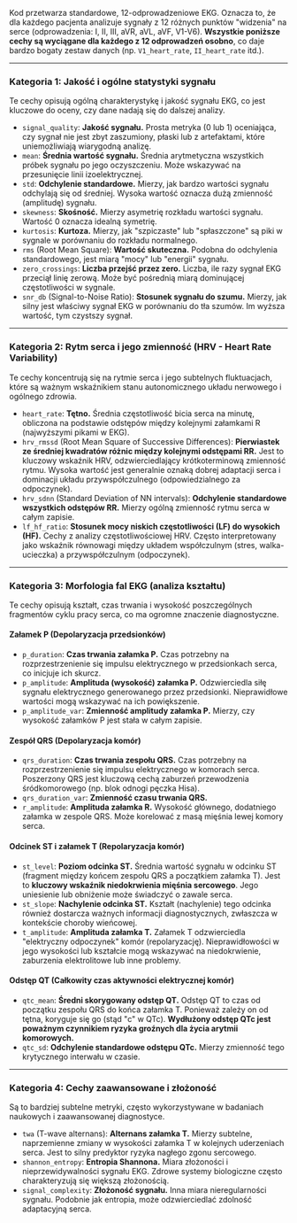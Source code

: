 Kod przetwarza standardowe, 12-odprowadzeniowe EKG. Oznacza to, że dla każdego pacjenta analizuje sygnały z 12 różnych punktów "widzenia" na serce (odprowadzenia: I, II, III, aVR, aVL, aVF, V1-V6). **Wszystkie poniższe cechy są wyciągane dla każdego z 12 odprowadzeń osobno**, co daje bardzo bogaty zestaw danych (np. `V1_heart_rate`, `II_heart_rate` itd.).

---

### Kategoria 1: Jakość i ogólne statystyki sygnału

Te cechy opisują ogólną charakterystykę i jakość sygnału EKG, co jest kluczowe do oceny, czy dane nadają się do dalszej analizy.

*   `signal_quality`: **Jakość sygnału.** Prosta metryka (0 lub 1) oceniająca, czy sygnał nie jest zbyt zaszumiony, płaski lub z artefaktami, które uniemożliwiają wiarygodną analizę.
*   `mean`: **Średnia wartość sygnału.** Średnia arytmetyczna wszystkich próbek sygnału po jego oczyszczeniu. Może wskazywać na przesunięcie linii izoelektrycznej.
*   `std`: **Odchylenie standardowe.** Mierzy, jak bardzo wartości sygnału odchylają się od średniej. Wysoka wartość oznacza dużą zmienność (amplitudę) sygnału.
*   `skewness`: **Skośność.** Mierzy asymetrię rozkładu wartości sygnału. Wartość 0 oznacza idealną symetrię.
*   `kurtosis`: **Kurtoza.** Mierzy, jak "szpiczaste" lub "spłaszczone" są piki w sygnale w porównaniu do rozkładu normalnego.
*   `rms` (Root Mean Square): **Wartość skuteczna.** Podobna do odchylenia standardowego, jest miarą "mocy" lub "energii" sygnału.
*   `zero_crossings`: **Liczba przejść przez zero.** Liczba, ile razy sygnał EKG przeciął linię zerową. Może być pośrednią miarą dominującej częstotliwości w sygnale.
*   `snr_db` (Signal-to-Noise Ratio): **Stosunek sygnału do szumu.** Mierzy, jak silny jest właściwy sygnał EKG w porównaniu do tła szumów. Im wyższa wartość, tym czystszy sygnał.

---

### Kategoria 2: Rytm serca i jego zmienność (HRV - Heart Rate Variability)

Te cechy koncentrują się na rytmie serca i jego subtelnych fluktuacjach, które są ważnym wskaźnikiem stanu autonomicznego układu nerwowego i ogólnego zdrowia.

*   `heart_rate`: **Tętno.** Średnia częstotliwość bicia serca na minutę, obliczona na podstawie odstępów między kolejnymi załamkami R (najwyższymi pikami w EKG).
*   `hrv_rmssd` (Root Mean Square of Successive Differences): **Pierwiastek ze średniej kwadratów różnic między kolejnymi odstępami RR.** Jest to kluczowy wskaźnik HRV, odzwierciedlający krótkoterminową zmienność rytmu. Wysoka wartość jest generalnie oznaką dobrej adaptacji serca i dominacji układu przywspółczulnego (odpowiedzialnego za odpoczynek).
*   `hrv_sdnn` (Standard Deviation of NN intervals): **Odchylenie standardowe wszystkich odstępów RR.** Mierzy ogólną zmienność rytmu serca w całym zapisie.
*   `lf_hf_ratio`: **Stosunek mocy niskich częstotliwości (LF) do wysokich (HF).** Cechy z analizy częstotliwościowej HRV. Często interpretowany jako wskaźnik równowagi między układem współczulnym (stres, walka-ucieczka) a przywspółczulnym (odpoczynek).

---

### Kategoria 3: Morfologia fal EKG (analiza kształtu)

Te cechy opisują kształt, czas trwania i wysokość poszczególnych fragmentów cyklu pracy serca, co ma ogromne znaczenie diagnostyczne.

#### Załamek P (Depolaryzacja przedsionków)
*   `p_duration`: **Czas trwania załamka P.** Czas potrzebny na rozprzestrzenienie się impulsu elektrycznego w przedsionkach serca, co inicjuje ich skurcz.
*   `p_amplitude`: **Amplituda (wysokość) załamka P.** Odzwierciedla siłę sygnału elektrycznego generowanego przez przedsionki. Nieprawidłowe wartości mogą wskazywać na ich powiększenie.
*   `p_amplitude_var`: **Zmienność amplitudy załamka P.** Mierzy, czy wysokość załamków P jest stała w całym zapisie.

#### Zespół QRS (Depolaryzacja komór)
*   `qrs_duration`: **Czas trwania zespołu QRS.** Czas potrzebny na rozprzestrzenienie się impulsu elektrycznego w komorach serca. Poszerzony QRS jest kluczową cechą zaburzeń przewodzenia śródkomorowego (np. blok odnogi pęczka Hisa).
*   `qrs_duration_var`: **Zmienność czasu trwania QRS.**
*   `r_amplitude`: **Amplituda załamka R.** Wysokość głównego, dodatniego załamka w zespole QRS. Może korelować z masą mięśnia lewej komory serca.

#### Odcinek ST i załamek T (Repolaryzacja komór)
*   `st_level`: **Poziom odcinka ST.** Średnia wartość sygnału w odcinku ST (fragment między końcem zespołu QRS a początkiem załamka T). Jest to **kluczowy wskaźnik niedokrwienia mięśnia sercowego**. Jego uniesienie lub obniżenie może świadczyć o zawale serca.
*   `st_slope`: **Nachylenie odcinka ST.** Kształt (nachylenie) tego odcinka również dostarcza ważnych informacji diagnostycznych, zwłaszcza w kontekście choroby wieńcowej.
*   `t_amplitude`: **Amplituda załamka T.** Załamek T odzwierciedla "elektryczny odpoczynek" komór (repolaryzację). Nieprawidłowości w jego wysokości lub kształcie mogą wskazywać na niedokrwienie, zaburzenia elektrolitowe lub inne problemy.

#### Odstęp QT (Całkowity czas aktywności elektrycznej komór)
*   `qtc_mean`: **Średni skorygowany odstęp QT.** Odstęp QT to czas od początku zespołu QRS do końca załamka T. Ponieważ zależy on od tętna, koryguje się go (stąd "c" w QTc). **Wydłużony odstęp QTc jest poważnym czynnikiem ryzyka groźnych dla życia arytmii komorowych.**
*   `qtc_sd`: **Odchylenie standardowe odstępu QTc.** Mierzy zmienność tego krytycznego interwału w czasie.

---

### Kategoria 4: Cechy zaawansowane i złożoność

Są to bardziej subtelne metryki, często wykorzystywane w badaniach naukowych i zaawansowanej diagnostyce.

*   `twa` (T-wave alternans): **Alternans załamka T.** Mierzy subtelne, naprzemienne zmiany w wysokości załamka T w kolejnych uderzeniach serca. Jest to silny predyktor ryzyka nagłego zgonu sercowego.
*   `shannon_entropy`: **Entropia Shannona.** Miara złożoności i nieprzewidywalności sygnału EKG. Zdrowe systemy biologiczne często charakteryzują się większą złożonością.
*   `signal_complexity`: **Złożoność sygnału.** Inna miara nieregularności sygnału. Podobnie jak entropia, może odzwierciedlać zdolność adaptacyjną serca.

